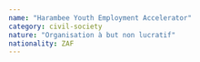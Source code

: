 ```yaml
---
name: "Harambee Youth Employment Accelerator"
category: civil-society
nature: "Organisation à but non lucratif"
nationality: ZAF
---
```

    